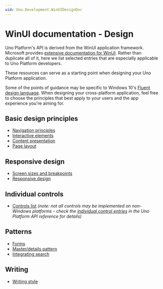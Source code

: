 ```yaml
---
uid: Uno.Development.WinUIDesignDoc
---
```


# WinUI documentation - Design

Uno Platform's API is derived from the WinUI application framework. Microsoft provides [extensive documentation for WinUI](https://docs.microsoft.com/en-us/windows/uwp/). Rather than duplicate all of it, here we list selected entries that are especially applicable to Uno Platform developers.

These resources can serve as a starting point when designing your Uno Platform application. 

Some of the points of guidance may be specific to Windows 10's [Fluent design language](https://www.microsoft.com/design/fluent/). When designing your cross-platform application, feel free to choose the principles that best apply to your users and the app experience you're aiming for.

## Basic design principles

 * [Navigation principles](https://docs.microsoft.com/en-us/windows/uwp/design/basics/navigation-basics)
 * [Interactive elements](https://docs.microsoft.com/en-us/windows/uwp/design/basics/commanding-basics)
 * [Content presentation](https://docs.microsoft.com/en-us/windows/uwp/design/basics/content-basics)
 * [Page layout](https://docs.microsoft.com/en-us/windows/uwp/design/layout/page-layout)

## Responsive design

 * [Screen sizes and breakpoints](https://docs.microsoft.com/en-us/windows/uwp/design/layout/screen-sizes-and-breakpoints-for-responsive-design)
 * [Responsive design](https://docs.microsoft.com/en-us/windows/uwp/design/layout/responsive-design)

## Individual controls

 * [Controls list](https://docs.microsoft.com/en-us/windows/uwp/design/controls-and-patterns/) _(note: not all controls may be implemented on non-Windows platforms - check the [individual control entries](implemented-views.md) in the Uno Platform API reference for details)_

## Patterns

 * [Forms](https://docs.microsoft.com/en-us/windows/uwp/design/controls-and-patterns/forms)
 * [Master/details pattern](https://docs.microsoft.com/en-us/windows/uwp/design/controls-and-patterns/master-details)
 * [Integrating search](https://docs.microsoft.com/en-us/windows/uwp/design/controls-and-patterns/search)

## Writing

 * [Writing style](https://docs.microsoft.com/en-us/windows/uwp/design/style/writing-style)




